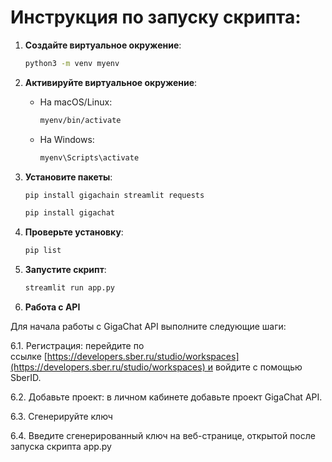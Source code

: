 # Инструкция по запуску скрипта:

1. **Создайте виртуальное окружение**:
    
    ```bash
    python3 -m venv myenv
    ```
    
2. **Активируйте виртуальное окружение**:
    - На macOS/Linux:
        
        ```bash
        myenv/bin/activate
        ```
        
    - На Windows:
        
        ```bash
        myenv\Scripts\activate
        ```
        
3. **Установите пакеты**:
    
    ```bash
    pip install gigachain streamlit requests
    ```
    
    ```bash
    pip install gigachat
    ```
    
4. **Проверьте установку**:
    
    ```bash
    pip list
    ```
    
5. **Запустите скрипт**:
    
    ```bash
    streamlit run app.py
    ```
    
6. **Работа с API**

Для начала работы с GigaChat API выполните следующие шаги:

6.1. Регистрация: перейдите по ссылке [https://developers.sber.ru/studio/workspaces](https://developers.sber.ru/studio/workspaces) и войдите с помощью SberID.

6.2. Добавьте проект: в личном кабинете добавьте проект GigaChat API.

6.3. Сгенерируйте ключ

6.4. Введите сгенерированный ключ на веб-странице, открытой после запуска скрипта app.py
